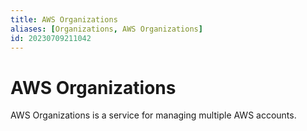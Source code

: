 ```yaml
---
title: AWS Organizations
aliases: [Organizations, AWS Organizations]
id: 20230709211042
---
```


# AWS Organizations

AWS Organizations is a service for managing multiple AWS accounts.
